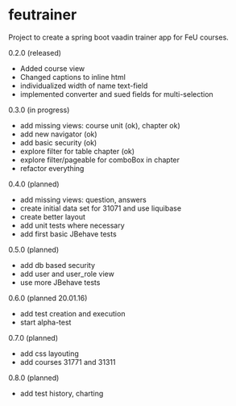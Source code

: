 # feutrainer
Project to create a spring boot vaadin trainer app for FeU courses.

0.2.0 (released)
* Added course view
* Changed captions to inline html
* individualized width of name text-field
* implemented converter and sued fields for multi-selection

0.3.0 (in progress)
* add missing views: course unit (ok), chapter ok)
* add new navigator (ok)
* add basic security (ok)
* explore filter for table chapter (ok)
* explore filter/pageable for comboBox in chapter
* refactor everything

0.4.0 (planned)
* add missing views: question, answers
* create initial data set for 31071 and use liquibase
* create better layout
* add unit tests where necessary
* add first basic JBehave tests

0.5.0 (planned)
* add db based security 
* add user and user_role view
* use more JBehave tests

0.6.0 (planned 20.01.16)
* add test creation and execution
* start alpha-test

0.7.0 (planned)
* add css layouting
* add courses 31771 and 31311

0.8.0 (planned)
* add test history, charting

